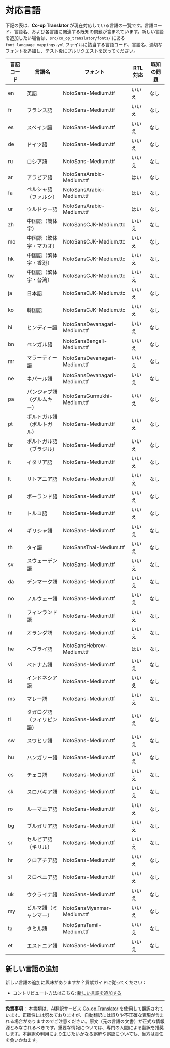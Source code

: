 <!--
CO_OP_TRANSLATOR_METADATA:
{
  "original_hash": "badae5ee6451cc1a6e367cfe5ba92efa",
  "translation_date": "2025-10-15T02:38:20+00:00",
  "source_file": "getting_started/supported-languages.md",
  "language_code": "ja"
}
-->
# 対応言語

下記の表は、**Co-op Translator** が現在対応している言語の一覧です。言語コード、言語名、および各言語に関連する既知の問題が含まれています。新しい言語を追加したい場合は、`src/co_op_translator/fonts/` にある `font_language_mappings.yml` ファイルに該当する言語コード、言語名、適切なフォントを追加し、テスト後にプルリクエストを送ってください。

| 言語コード    | 言語名                      | フォント                              | RTL対応     | 既知の問題   |
|---------------|----------------------------|---------------------------------------|-------------|--------------|
| en            | 英語                       | NotoSans-Medium.ttf                   | いいえ      | なし         |
| fr            | フランス語                 | NotoSans-Medium.ttf                   | いいえ      | なし         |
| es            | スペイン語                 | NotoSans-Medium.ttf                   | いいえ      | なし         |
| de            | ドイツ語                   | NotoSans-Medium.ttf                   | いいえ      | なし         |
| ru            | ロシア語                   | NotoSans-Medium.ttf                   | いいえ      | なし         |
| ar            | アラビア語                 | NotoSansArabic-Medium.ttf             | はい        | なし         |
| fa            | ペルシャ語（ファルシ）      | NotoSansArabic-Medium.ttf             | はい        | なし         |
| ur            | ウルドゥー語                | NotoSansArabic-Medium.ttf             | はい        | なし         |
| zh            | 中国語（簡体字）            | NotoSansCJK-Medium.ttc                | いいえ      | なし         |
| mo            | 中国語（繁体字・マカオ）    | NotoSansCJK-Medium.ttc                | いいえ      | なし         |
| hk            | 中国語（繁体字・香港）      | NotoSansCJK-Medium.ttc                | いいえ      | なし         |
| tw            | 中国語（繁体字・台湾）      | NotoSansCJK-Medium.ttc                | いいえ      | なし         |
| ja            | 日本語                     | NotoSansCJK-Medium.ttc                | いいえ      | なし         |
| ko            | 韓国語                     | NotoSansCJK-Medium.ttc                | いいえ      | なし         |
| hi            | ヒンディー語               | NotoSansDevanagari-Medium.ttf         | いいえ      | なし         |
| bn            | ベンガル語                 | NotoSansBengali-Medium.ttf            | いいえ      | なし         |
| mr            | マラーティー語             | NotoSansDevanagari-Medium.ttf         | いいえ      | なし         |
| ne            | ネパール語                 | NotoSansDevanagari-Medium.ttf         | いいえ      | なし         |
| pa            | パンジャブ語（グルムキー）  | NotoSansGurmukhi-Medium.ttf           | いいえ      | なし         |
| pt            | ポルトガル語（ポルトガル）  | NotoSans-Medium.ttf                   | いいえ      | なし         |
| br            | ポルトガル語（ブラジル）    | NotoSans-Medium.ttf                   | いいえ      | なし         |
| it            | イタリア語                 | NotoSans-Medium.ttf                   | いいえ      | なし         |
| lt            | リトアニア語               | NotoSans-Medium.ttf                   | いいえ      | なし         |
| pl            | ポーランド語               | NotoSans-Medium.ttf                   | いいえ      | なし         |
| tr            | トルコ語                   | NotoSans-Medium.ttf                   | いいえ      | なし         |
| el            | ギリシャ語                 | NotoSans-Medium.ttf                   | いいえ      | なし         |
| th            | タイ語                     | NotoSansThai-Medium.ttf               | いいえ      | なし         |
| sv            | スウェーデン語             | NotoSans-Medium.ttf                   | いいえ      | なし         |
| da            | デンマーク語               | NotoSans-Medium.ttf                   | いいえ      | なし         |
| no            | ノルウェー語               | NotoSans-Medium.ttf                   | いいえ      | なし         |
| fi            | フィンランド語             | NotoSans-Medium.ttf                   | いいえ      | なし         |
| nl            | オランダ語                 | NotoSans-Medium.ttf                   | いいえ      | なし         |
| he            | ヘブライ語                 | NotoSansHebrew-Medium.ttf             | はい        | なし         |
| vi            | ベトナム語                 | NotoSans-Medium.ttf                   | いいえ      | なし         |
| id            | インドネシア語             | NotoSans-Medium.ttf                   | いいえ      | なし         |
| ms            | マレー語                   | NotoSans-Medium.ttf                   | いいえ      | なし         |
| tl            | タガログ語（フィリピン語）  | NotoSans-Medium.ttf                   | いいえ      | なし         |
| sw            | スワヒリ語                 | NotoSans-Medium.ttf                   | いいえ      | なし         |
| hu            | ハンガリー語               | NotoSans-Medium.ttf                   | いいえ      | なし         |
| cs            | チェコ語                   | NotoSans-Medium.ttf                   | いいえ      | なし         |
| sk            | スロバキア語               | NotoSans-Medium.ttf                   | いいえ      | なし         |
| ro            | ルーマニア語               | NotoSans-Medium.ttf                   | いいえ      | なし         |
| bg            | ブルガリア語               | NotoSans-Medium.ttf                   | いいえ      | なし         |
| sr            | セルビア語（キリル）        | NotoSans-Medium.ttf                   | いいえ      | なし         |
| hr            | クロアチア語               | NotoSans-Medium.ttf                   | いいえ      | なし         |
| sl            | スロベニア語               | NotoSans-Medium.ttf                   | いいえ      | なし         |
| uk            | ウクライナ語               | NotoSans-Medium.ttf                   | いいえ      | なし         |
| my            | ビルマ語（ミャンマー）      | NotoSansMyanmar-Medium.ttf            | いいえ      | なし         |
| ta            | タミル語                   | NotoSansTamil-Medium.ttf              | いいえ      | なし         |
| et            | エストニア語               | NotoSans-Medium.ttf                   | いいえ      | なし         |

## 新しい言語の追加

新しい言語の追加に興味がありますか？貢献ガイドに従ってください：

- コントリビュート方法はこちら: [新しい言語を追加する](../CONTRIBUTING.md#contribute-a-new-language)

---

**免責事項**：
本書類は、AI翻訳サービス [Co-op Translator](https://github.com/Azure/co-op-translator) を使用して翻訳されています。正確性には努めておりますが、自動翻訳には誤りや不正確な表現が含まれる場合がありますのでご注意ください。原文（元の言語の文書）が正式な情報源とみなされるべきです。重要な情報については、専門の人間による翻訳を推奨します。本翻訳の利用により生じたいかなる誤解や誤認についても、当方は責任を負いかねます。